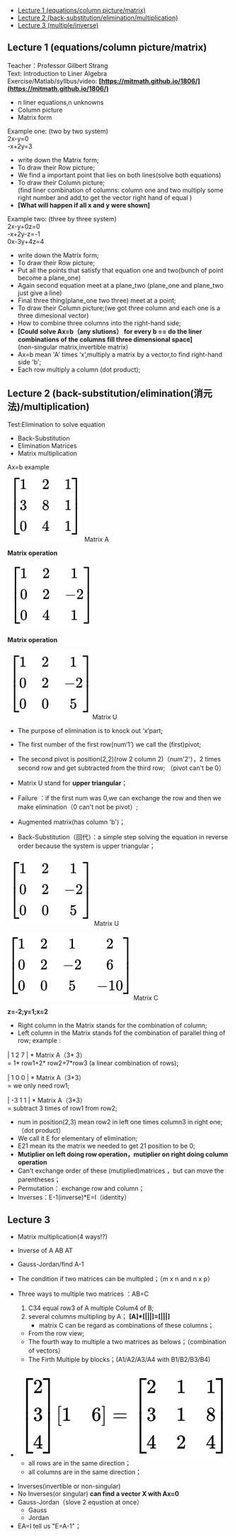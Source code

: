 - [Lecture 1  (equations/column picture/matrix)](#lecture-1)
- [Lecture 2  (back-substitution/elimination/multiplication)](#lecture-2)
- [Lecture 3		(multiple/inverse)](#lecture-3)


## Lecture 1 (equations/column picture/matrix) ##   

Teacher：Professor Gilbert Strang  
Text: Introduction to Liner Algebra  
Exercise/Matlab/syllbus/video: **[https://mitmath.github.io/1806/](https://mitmath.github.io/1806/)**

* n liner equations,n unknowns
* Column picture
* Matrix form

Example one: (two by two system)   
2x-y=0  
-x+2y=3  

* write down the Matrix form;
* To draw their Row picture;  
* We find a important point that lies on both lines(solve both equations)  
* To draw their Column picture;  
(find liner combination of columns: column one and two multiply some right number and add,to get the vector right hand of equal )  
* **[What will happen if all x and y were shown]**

Example two: (three by three system)  
2x-y+0z=0  
-x+2y-z=-1  
0x-3y+4z=4  

* write down the Matrix form;
* To draw their Row picture;
* Put all the points that satisfy that equation one and two(bunch of point become a plane\_one)  
* Again second equation meet at a plane\_two (plane\_one and plane\_two just give a line)  
* Final three thing(plane\_one two three) meet at a point;  
* To draw their Column picture;(we got three column and each one is a three dimesional vector)  
* How to combine three columns into the right-hand side;  
* **[Could solve Ax=b（any slutions） for every b == do the liner combinations of the columns fill three dimensional space]**   
(non-singular matrix,invertible matrix)  
* Ax=b mean 'A' times ‘x’,multiply a matrix by a vector,to find right-hand side 'b';  
* Each row multiply a column (dot product);  


## Lecture 2 (back-substitution/elimination(消元法)/multiplication) ##    

Test:Elimination to solve equation

* Back-Substitution
* Elimination Matrices
* Matrix multiplication

Ax=b example  
![](\picture\matrix1.png) Matrix A                         
     
**Matrix operation**

![](\picture\matrix2.png)

**Matrix operation**

![](\picture\matrix3.png)Matrix U

* The purpose of elimination is to knock out ‘x’part;  
* The first number of the first row(num‘1’) we call the (first)pivot;   
* The second pivot is position(2,2)(row 2 column 2)（num'2'），2 times second row and get subtracted  from the third row;  （pivot can't be 0）
* Matrix U stand for **upper triangular**；  

* Failure ：if the first num was 0,we can exchange the row and then we make elimination（0 can't not be pivot）;    
* Augmented matrix(has column 'b')；  
* Back-Substitution（回代）：a simple step solving the equation in reverse order because the system is upper triangular；

![](\picture\matrix3.png) Matrix U     

![](\picture\matrix4.png) Matrix C  

**z=-2;y=1;x=2**

* Right column in the Matrix stands for the combination of column;
* Left column in the Matrix stands fof the combination of parallel thing of row;
example :

| 1 2 7 | * Matrix A（3* 3）    
= 1* row1+2* row2+7*row3 (a linear combination of rows);  

| 1 0 0 | * Matrix A（3*3）  
= we only need row1;  

| -3 1 1 | * Matrix A（3*3）  
= subtract 3 times of row1 from row2;  

* num in position(2,3) mean row2 in left one times column3 in right one;（dot product）  
* We call it E for elementary of elimination;  
* E21 mean its the matrix we needed to get 21 position to be 0;  
* **Mutiplier on left doing row operation，mutiplier on right doing column operation**  
* Can't exchange order of these (mutiplied)matrices ，but can move the parentheses；  
* Permutation：  exchange row and column；		
* Inverses：E-1(inverse)*E=I（identity）

## Lecture 3 ##

* Matrix multiplication(4 ways!?)
* Inverse of A AB AT
* Gauss-Jordan/find A-1

* The condition if two matrices can be multipled；（m x n and n x p）
* Three ways to multiple two matrices ：AB=C
	1.  C34 equal row3 of A multiple Colum4 of B;
	1.  several columns multipling by A； **[A]\*[|||]=[|||]**
		* matrix C can be regard as combinations of these columns；
	* From the row view;
	* The fourth way to multiple a two matrices as belows；（combination of vectors）	
	* The Firth Multiple by blocks；(A1/A2/A3/A4 with B1/B2/B3/B4)
- ![](\picture\matrix5.png)  
	* all rows are in the same direction；
	* all columns are in the same direction；
* Inverses(invertible or non-singular)	
* No Inverses(or singular) 	**can find a vector X with Ax=0**	
* Gauss-Jordan（slove 2 equstion at once）
	* Gauss
	* Jordan
* EA=I tell us "E=A-1"；